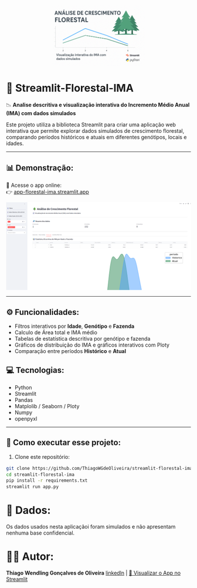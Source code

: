 <p align="center">
  <img src="capa_repositorio.png" alt="Capa do Projeto" style="width:50%;"/>
</p>

# 🌲 Streamlit-Florestal-IMA

📉 **Analise descritiva e visualização interativa do Incremento Médio Anual (IMA) com dados simulados**

Este projeto utiliza a biblioteca Streamlit para criar uma aplicação web interativa que permite explorar dados simulados de crescimento florestal, comparando períodos históricos e atuais em diferentes genótipos, locais e idades.

---

## 📊 Demonstração:

🔗 Acesse o app online:  
👉 [app-florestal-ima.streamlit.app](https://app-florestal-ima-thiago-oliveira.streamlit.app/)

![preview_app.png](https://github.com/ThiagoWGdeOliveira/streamlit-florestal-ima/blob/main/preview_app.png)

---

## ⚙️ Funcionalidades:
- Filtros interativos por **Idade**, **Genótipo** e **Fazenda**
- Calculo de Área total e IMA médio
- Tabelas de estatística descritiva por genótipo e fazenda
- Gráficos de distribuição do IMA e gráficos interativos com Ploty
- Comparação entre períodos **Histórico** e **Atual**


## 💻 Tecnologias:
- Python
- Streamlit
- Pandas
- Matplolib / Seaborn / Ploty
- Numpy
- openpyxl

---

## 🌳 Como executar esse projeto:

1. Clone este repositório:
```bash
git clone https://github.com/ThiagoWGdeOliveira/streamlit-florestal-ima.git
cd streamlit-florestal-ima
pip install -r requirements.txt
streamlit run app.py
```

# 🌱 Dados:

Os dados usados nesta aplicaçãoi foram simulados e não apresentam nenhuma base confidencial.


# 👨‍💻 Autor:
**Thiago Wendling Gonçalves de Oliveira**
[linkedln](https://www.linkedin.com/in/thiago-w-g-de-oliveira/) |
[🔗 Visualizar o App no Streamlit](https://app-florestal-ima-thiago-oliveira.streamlit.app/)

